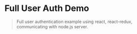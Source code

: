 # Full User Auth Demo

> Full user authentication example using react, react-redux, communicating with node.js server.

